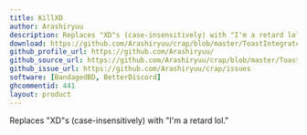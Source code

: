 ```yaml
---
title: KillXD
author: Arashiryuu
description: Replaces "XD"s (case-insensitively) with "I'm a retard lol."
download: https://github.com/Arashiryuu/crap/blob/master/ToastIntegrated/KillXD/KillXD.plugin.js
github_profile_url: https://github.com/Arashiryuu/
github_source_url: https://github.com/Arashiryuu/crap/blob/master/ToastIntegrated/KillXD/KillXD.plugin.js
github_issue_url: https://github.com/Arashiryuu/crap/issues
software: [BandagedBD, BetterDiscord]
ghcommentid: 441
layout: product
---
```

Replaces "XD"s (case-insensitively) with "I'm a retard lol."